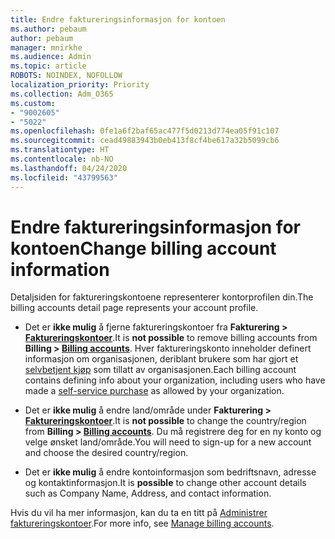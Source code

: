 ```yaml
---
title: Endre faktureringsinformasjon for kontoen
ms.author: pebaum
author: pebaum
manager: mnirkhe
ms.audience: Admin
ms.topic: article
ROBOTS: NOINDEX, NOFOLLOW
localization_priority: Priority
ms.collection: Adm_O365
ms.custom:
- "9002605"
- "5022"
ms.openlocfilehash: 0fe1a6f2baf65ac477f5d0213d774ea05f91c107
ms.sourcegitcommit: cead49883943b0eb413f8cf4be617a32b5099cb6
ms.translationtype: HT
ms.contentlocale: nb-NO
ms.lasthandoff: 04/24/2020
ms.locfileid: "43799563"
---
```

# <a name="change-billing-account-information"></a><span data-ttu-id="b37fd-102">Endre faktureringsinformasjon for kontoen</span><span class="sxs-lookup"><span data-stu-id="b37fd-102">Change billing account information</span></span>

<span data-ttu-id="b37fd-103">Detaljsiden for faktureringskontoene representerer kontorprofilen din.</span><span class="sxs-lookup"><span data-stu-id="b37fd-103">The billing accounts detail page represents your account profile.</span></span>

- <span data-ttu-id="b37fd-104">Det er **ikke mulig** å fjerne faktureringskontoer fra **Fakturering > [Faktureringskontoer](https://go.microsoft.com/fwlink/p/?linkid=2084771)**.</span><span class="sxs-lookup"><span data-stu-id="b37fd-104">It is **not possible** to remove billing accounts from **Billing > [Billing accounts](https://go.microsoft.com/fwlink/p/?linkid=2084771)**.</span></span> <span data-ttu-id="b37fd-105">Hver faktureringskonto inneholder definert informasjon om organisasjonen, deriblant brukere som har gjort et [selvbetjent kjøp](https://docs.microsoft.com/microsoft-365/commerce/subscriptions/manage-self-service-purchases-admins) som tillatt av organisasjonen.</span><span class="sxs-lookup"><span data-stu-id="b37fd-105">Each billing account contains defining info about your organization, including users who have made a [self-service purchase](https://docs.microsoft.com/microsoft-365/commerce/subscriptions/manage-self-service-purchases-admins) as allowed by your organization.</span></span> 

- <span data-ttu-id="b37fd-106">Det er **ikke mulig** å endre land/område under **Fakturering > [Faktureringskontoer](https://go.microsoft.com/fwlink/p/?linkid=2084771)**.</span><span class="sxs-lookup"><span data-stu-id="b37fd-106">It is **not possible** to change the country/region from **Billing > [Billing accounts](https://go.microsoft.com/fwlink/p/?linkid=2084771)**.</span></span> <span data-ttu-id="b37fd-107">Du må registrere deg for en ny konto og velge ønsket land/område.</span><span class="sxs-lookup"><span data-stu-id="b37fd-107">You will need to sign-up for a new account and choose the desired country/region.</span></span> 

- <span data-ttu-id="b37fd-108">Det er **ikke mulig** å endre kontoinformasjon som bedriftsnavn, adresse og kontaktinformasjon.</span><span class="sxs-lookup"><span data-stu-id="b37fd-108">It is **possible** to change other account details such as Company Name, Address, and contact information.</span></span> 

<span data-ttu-id="b37fd-109">Hvis du vil ha mer informasjon, kan du ta en titt på [Administrer faktureringskontoer](https://docs.microsoft.com/microsoft-365/commerce/manage-billing-accounts).</span><span class="sxs-lookup"><span data-stu-id="b37fd-109">For more info, see [Manage billing accounts](https://docs.microsoft.com/microsoft-365/commerce/manage-billing-accounts).</span></span> 
